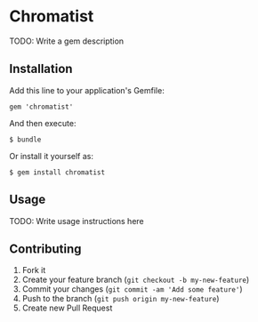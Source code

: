 # Chromatist

TODO: Write a gem description

## Installation

Add this line to your application's Gemfile:

    gem 'chromatist'

And then execute:

    $ bundle

Or install it yourself as:

    $ gem install chromatist

## Usage

TODO: Write usage instructions here

## Contributing

1. Fork it
2. Create your feature branch (`git checkout -b my-new-feature`)
3. Commit your changes (`git commit -am 'Add some feature'`)
4. Push to the branch (`git push origin my-new-feature`)
5. Create new Pull Request
